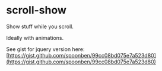 scroll-show
===

Show stuff while you scroll. 

Ideally with animations.

See gist for jquery version here: [https://gist.github.com/spoonben/99cc08bd075e7a523d80](https://gist.github.com/spoonben/99cc08bd075e7a523d80)
